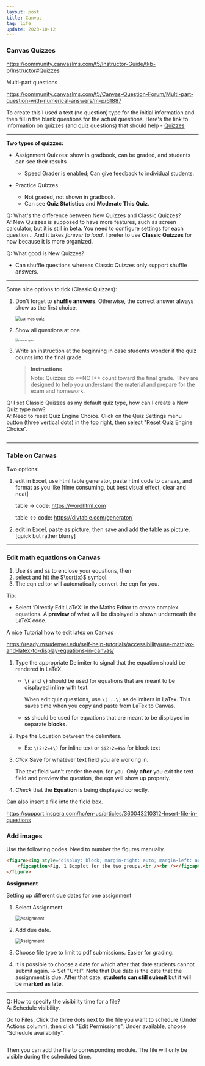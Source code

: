 ```yaml
---
layout: post
title: Canvas
tag: life
update: 2023-10-12
---
```


### Canvas Quizzes

<https://community.canvaslms.com/t5/Instructor-Guide/tkb-p/Instructor#Quizzes>

Multi-part questions

<https://community.canvaslms.com/t5/Canvas-Question-Forum/Multi-part-question-with-numerical-answers/m-p/61887>

To create this I used a text (no question) type for the initial information and then fill in the blank questions for the actual questions. Here's the link to information on quizzes (and quiz questions) that should help - [Quizzes](https://community.canvaslms.com/docs/DOC-4131#jive_content_id_Quizzes)


--------------------------------------------------------------------------------

**Two types of quizzes:**

- Assignment Quizzes: show in gradbook, can be graded, and students can see their results
  - Speed Grader is enabled; Can give feedback to individual students.

- Practice Quizzes
  - Not graded, not shown in gradbook.
  - Can see **Quiz Statistics** and **Moderate This Quiz**.


Q: What's the difference between New Quizzes and Classic Quizzes? \
A: New Quizzes is supposed to have more features, such as screen calculator, but it is still in beta. You need to configure settings for each question... And it takes *forever to load*. I prefer to use **Classic Quizzes** for now because it is more organized.

Q: What good is New Quizzes?

- Can shuffle questions whereas Classic Quizzes only support shuffle answers.


--------------------------------------------------------------------------------

Some nice options to tick (Classic Quizzes):

1. Don't forget to **shuffle answers**. Otherwise, the correct answer always show as the first choice.

   <img src="https://drive.google.com/thumbnail?id=1y39F9N4g-ZR-2mExd92-C2WNTCrt-SrZ&sz=w1000" alt="canvas quiz" style="display: block; margin-right: auto; margin-left: auto; zoom:80%;" />

2. Show all questions at one.

   <img src="https://drive.google.com/thumbnail?id=1WUhyY6baNmABqX_1c5N28m2bZZninSWg&sz=w1000" alt="canvas quiz" style="display: block; margin-right: auto; margin-left: auto; zoom:50%;" />

3. Write an instruction at the beginning in case students wonder <span class="env-green">if the quiz counts into the final grade</span>.
   
   > <h4 style="margin:6px 0em;">Instructions</h4>
   > Note: Quizzes do **NOT** count toward the final grade. They are designed to help you understand the material and prepare for the exam and homework.

Q: I set Classic Quizzes as my default quiz type, how can I create a New Quiz type now? \
A: Need to reset Quiz Engine Choice. Click on the Quiz Settings menu button (three vertical dots) in the top right, then select "Reset Quiz Engine Choice".

<img src="https://rollins.teamdynamix.com/TDPortal/Images/Viewer?fileName=dc5b3db7-e7cd-490c-a3a4-e11f70ea3194.png&beidInt=290" alt="" style="display: block; margin-right: auto; margin-left: auto; zoom:80%;" />

--------------------------------------------------------------------------------


### Table on Canvas

Two options:

1. edit in Excel, use html table generator, paste html code to canvas, and format as you like [time consuming, but best visual effect, clear and neat]

   table $\rightarrow$ code: <https://wordhtml.com> 

   table $\leftrightarrow$ code: <https://divtable.com/generator/>

2. edit in Excel, paste as picture, then save and add the table as picture. [quick but rather blurry] 



--------------------------------------------------------------------------------


### Edit math equations on Canvas

1. Use `$$` and `$$` to enclose your equations, then 
2. select and hit the $\sqrt{x}$ symbol. 
3. The eqn editor will automatically convert the eqn for you.



Tip:

- Select ‘Directly Edit LaTeX’ in the Maths Editor to create complex equations. A **preview** of what will be displayed is shown underneath the LaTeX code.



A nice Tutorial how to edit latex on Canvas

<https://ready.msudenver.edu/self-help-tutorials/accessibility/use-mathjax-and-latex-to-display-equations-in-canvas/>

1. Type  the appropriate Delimiter to signal that the equation should be rendered in LaTeX.

   - **`\(`** and **`\)`** should be used for equations that are meant to be displayed **inline** with text.

     When edit quiz questions, use `\(...\)` as delimiters in LaTex. This saves time when you copy and paste from LaTex to Canvas.

   - **`$$`** should be used for equations that are meant to be displayed in separate **blocks**.

2. Type  the Equation between the delimiters.

   - Ex: `\(2+2=4\)` for inline text or `$$2+2=4$$` for block text

3. *Click* **Save** for whatever text field you are working in. 

   The text field won't render the eqn. for you. Only **after** you exit the text field and preview the question, the eqn will show up properly.

4. *Check* that the **Equation** is being displayed correctly.



Can also insert a file into the field box.

<https://support.inspera.com/hc/en-us/articles/360043210312-Insert-file-in-questions>



### Add images

Use the following codes. Need to number the figures manually.

```html
<figure><img style="display: block; margin-right: auto; margin-left: auto; zoom: 20%;" src="/courses/29234/files/1639589/preview" alt="Boxplot for the two groups." />
    <figcaption>Fig. 1 Boxplot for the two groups.<br /><br /></figcaption>
</figure>
```





**Assignment**

Setting up different due dates for one assignment

1. Select Assignment

   <img src="https://drive.google.com/thumbnail?id=1OzpbMOP7Ra3JNTI7af3590NuOzZ4SK8e&sz=w1000" alt="Assignment" style="display: block; margin-right: auto; margin-left: auto; zoom:80%;" />

2. Add due date.

   <img src="https://drive.google.com/thumbnail?id=1HjHBFnKgFci5qOmeS6MjKRdpNvQ0nmc0&sz=w1000" alt="Assignment" style="display: block; margin-right: auto; margin-left: auto; zoom:80%;" />

3. Choose file type to limit to pdf submissions. Easier for grading.

4. It is possible to choose a date for which after that date students cannot submit again. → Set "Until".
   Note that Due date is the date that the assignment is due. After that date, **students can still submit** but it will be **marked as late**.


--------------------------------------------------------------------------------

Q: How to specify the visibility time for a file? \
A: Schedule visibility. 

Go to Files, Click the three dots next to the file you want to schedule (Under Actions column), then click "Edit Permissions", Under available, choose "Schedule availability". 

<img src="https://media.screensteps.com/image_assets/assets/009/399/163/original/26ecd777-f53c-48f0-af67-7f96b71cc447.png" alt="" style="display: block; margin-right: auto; margin-left: auto; zoom:80%;" />

Then you can add the file to corresponding module. The file will only be visible during the scheduled time.